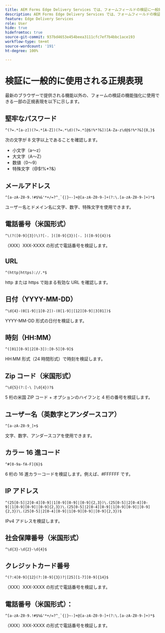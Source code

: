 ```yaml
---
title: AEM Forms Edge Delivery Services では、フォームフィールドの検証に一般的に使用される正規表現を使用します
description: AEM Forms Edge Delivery Services では、フォームフィールドの検証に一般的に使用される正規表現を使用します
feature: Edge Delivery Services
role: User
hide: true
hidefromtoc: true
source-git-commit: 937bd4653e454beea3111cfc7ef7b4bbc1ace193
workflow-type: tm+mt
source-wordcount: '191'
ht-degree: 100%

---
```



# 検証に一般的に使用される正規表現

最新のブラウザーで提供される機能以外の、フォームの検証の機能強化に使用できる一部の正規表現を以下に示します。

## 堅牢なパスワード

```regex
^(?=.*[a-z])(?=.*[A-Z])(?=.*\d)(?=.*[@$!%*?&])[A-Za-z\d@$!%*?&]{8,}$
```

次の文字が 8 文字以上であることを確認します。

* 小文字（a～z）
* 大文字（A～Z）
* 数値（0～9）
* 特殊文字（@$!%*?&amp;）


## メールアドレス


```regex
^[a-zA-Z0-9.!#$%&'*+/=?^_`{|}~-]+@[a-zA-Z0-9-]+(?:\.[a-zA-Z0-9-]+)*$
```

ユーザー名とドメイン名に文字、数字、特殊文字を使用できます。


## 電話番号（米国形式）

```regex
^\(?([0-9]{3})\)?[-. ]([0-9]{3})[-. ]([0-9]{4})$
```

（XXX）XXX-XXXX の形式で電話番号を検証します。



## URL

```regex
^(http|https)://.*$
```

http または https で始まる有効な URL を確認します。



## 日付（YYYY-MM-DD）

```regex
^\d{4}-(0[1-9]|1[0-2])-(0[1-9]|[12][0-9]|3[01])$
```

YYYY-MM-DD 形式の日付を検証します。


## 時刻（HH:MM）

```regex
^([01][0-9]|2[0-3]):[0-5][0-9]$
```

HH:MM 形式（24 時間形式）で時刻を検証します。


## Zip コード（米国形式）

```regex
^\d{5}(?:[-\ ]\d{4})?$
```

5 桁の米国 ZIP コード + オプションのハイフンと 4 桁の番号を検証します。


## ユーザー名（英数字とアンダースコア）

```regex
^[a-zA-Z0-9_]+$
```

文字、数字、アンダースコアを使用できます。


## カラー 16 進コード

```regex
^#[0-9a-fA-F]{6}$
```

6 桁の 16 進カラーコードを検証します。例えば、#FFFFFF です。


## IP アドレス

```regex
^(25[0-5]|2[0-4][0-9]|1[0-9][0-9]|[0-9]{2,3})\.(25[0-5]|2[0-4][0-9]|1[0-9][0-9]|[0-9]{2,3})\.(25[0-5]|2[0-4][0-9]|1[0-9][0-9]|[0-9]{2,3})\.(25[0-5]|2[0-4][0-9]|1[0-9][0-9]|[0-9]{2,3})$
```

IPv4 アドレスを検証します。



## 社会保障番号（米国形式）

```regex
^\d{3}-\d{2}-\d{4}$
```



## クレジットカード番号

```regex
^(?:4[0-9]{12}(?:[0-9]{3})?|[25][1-7][0-9]{14}$
```

（XXX）XXX-XXXX の形式で電話番号を検証します。



## 電話番号（米国形式）：

```regex
^[a-zA-Z0-9.!#$%&'*+/=?^_`{|}~-]+@[a-zA-Z0-9-]+(?:\.[a-zA-Z0-9-]+)*$
```

（XXX）XXX-XXXX の形式で電話番号を検証します。
